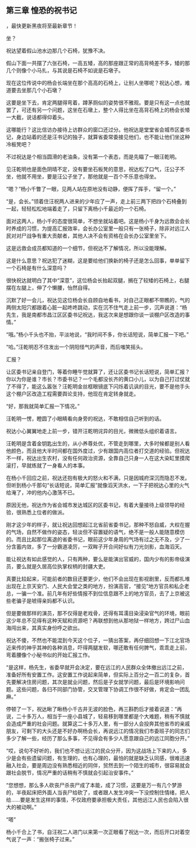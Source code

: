 ## 第三章 惶恐的祝书记
，最快更新黑夜将至最新章节！

坐？

祝达望着假山池水边那几个石椅，犹豫不决。

假山下面一共摆了六张石椅，一高五矮，高的那座跟正常的高背椅差不多，矮的那几个则像个小马扎，与其说是石椅不如说是石墩子。

现在这位传说中的杨会长端坐在那个高高的石椅上，让别人坐哪呢？祝达心想，难道要去坐那几个小石墩？

这要是坐下去，肯定两腿得弯着，蹲茅厕似的姿势很不雅观。要是只有这一点也就罢了，可还有另一个问题，这坐在石墩上，整个人得比坐在高背石椅上的杨会长矮一大截，说话都得仰着头。

这哪能行？这比信访办接待上访群众的窗口还过分。他祝达是堂堂省会城市区委书记，身边站着的还是汪书记的独子，就算省委常委接见他们，也不能让他们坐这种冷板凳吧？

不过祝达是个相当圆滑的老油条，没有第一个表态，而是先瞄了一眼汪乾明。

见汪乾明也是面色阴晴不定，没有要坐石板凳的意思，祝达松了口气，汪公子不坐，他就不用坐，要是汪公子坐了，那他就是一百个不乐意也得坐。

“嗯？”杨小千瞥了一眼，见两人站在原地没有动静，便挥了挥手，“留一个。”

“是，会长。”领着住汪祝两人进来的少年应了一声，走上前三两下把四个石椅叠到一起，轻轻松松地端着走了，只留下离杨小千最近的一个石椅。

面对这两人，杨小千的态度很简单，不想坐就站着吧。这是杨小千身为远救会会长时养成的习惯，为提高汇报效率，会长办公室里一般只有一张椅子，除非对远江人民对对尸战争有重大贡献者，其他人决不会有资格在会长办公室里坐下。

这是远救会成员都知道的一个细节，但祝达不了解情况，所以没能理解。

这是什么意思？祝达犯了迷糊，这是要给他们换新的椅子还是怎么回事，单单留下一个石椅是有什么深意吗？

很快祝达就明白了其中“深意”，这位杨会长抬起双腿，搁在了较矮的石椅上，右腿摆在左腿上，伸了个懒腰，怡然自得。

沉默了好一会儿，祝达见这位杨会长自顾自地看书，对自己正眼都不带瞧的，气的两侧太阳穴都跟着心脏一起咚咚跳动，实在沉不住气走上前一步，沉声说道：“杨先生，我是南都市昌江区区委书记祝达，我这次来是想跟你谈一谈棚户区改造的事情。”

“哦。”杨小千头也不抬，平淡地说，“我时间不多，你长话短说，简单汇报一下吧。”

“哈。”汪乾明忍不住发出一个阴阳怪气的声音，而后嗤笑摇头。

汇报？

让区委书记亲自登门，等着你睡午觉就算了，还让区委书记长话短说，简单汇报？你以为你是谁？市长？市委书记？一个毛都没长齐的黄口小儿，以为自己打过仗就了不得了，能这么嚣张？汪乾明金丝框眼镜底下闪烁着讥讽的目光，要不是他手头这个棚户区改造工程需要舆论支持，他现在肯定转身就走。

“好，那我就简单汇报一下情况。”

汪乾明一愣，瞪圆了小眼睛看向身旁的祝达，不敢相信自己听到的话。

祝达小心翼翼地走上前一步，错开汪乾明诧异的目光，微微低头组织着语言。

汪乾明是含着金钥匙出生的，从小养尊处优，不管走到哪里，大多时候都是别人看他颜色，而且他大半时间都在国外度过，少有跟国内高位者打交道的经验。但祝达不一样，祝达出生农村，没有任何政治资源，全靠自己只身一人在这大染缸里摸爬滚打，早就练就了一身看人的本事。

在杨小千回应之前，祝达还抱有极大的怒火和不满，只是因城府深沉而隐忍不发。但听到杨小千那句“长话短说，简单汇报”就像滔天洪水，一下子把祝达心里的火气给淹了，冲的他内心激荡不已。

原因无他，祝达作为省会城市发达城区的区委书记，有着大量接待上级领导的经验，很熟悉上位者的做派。

刚才这少年的样子，就让祝达回想起江北省前省委书记，那种不怒自威，大权在握的气场，自然不做作的姿态，轻淡但不容置疑的语气，绝不是一般人能随意模仿的。而且比起那位离退的省委书记，眼前这少年身周的气场有过之无不及，少了一分含蓄内敛，多了一分霸道凌厉，一双眸子开合间好似有刀光剑影，血海滔天。

能让祝达有如此感觉的人，只有两种，要么是能演出官威的，国内少有的影帝级演员，要么就是久居高位执掌权柄的封疆大吏。

真要比较起来，可能前者的数目还要更少，他们不会出现在影视剧里，反而都扎堆出现在上京天安门、人民大会堂之类的地方，扮演高官，“接见”地方官员和私企老总，一骗一个准。前几年有好些情报不到位信息跟不上的地方官员，去了上京被这些老骗子是唬得亲妈都不认识。

但是要做那样的演员，那不仅得是老戏骨，还得有耳濡目染浸染官气的环境，眼前这少年总不见得有这种天赋和资源吧？再联想到他从那地狱一样地方，跨过尸山血海闯出来，其真实身份呼之欲出。

祝达不傻，不然也不能混到今天这个位子，一猜出答案，再仔细回想一下江北官场近来传的神乎其神的各种消息，吓得两腿发软，哪还敢有任何脾气，乖乖走上前，弯着腰像个小秘书似的开始汇报工作。

“是这样，杨先生，省委早就开会决定，要在远江的人民群众全体撤出远江之前，准备好所有安置工作。这安置工作说起来简单，但实际上百分之一百二的复杂，首先要解决住房问题，其次是就业问题，然后是子女就学问题，最后是环境影响问题。这些问题，各归不同部门协管，交叉管理下协调工作很不好做，肯定会一团乱麻。”

停顿了一下，祝达瞅了瞅杨小千古井无波的脸色，再三斟酌后才接着说道：“再说，二十多万人，相当于一座小县城了，轻易移到哪里都是个大难题，稍有不慎就会造成严重的社会问题。就算这二十多万人里，有一部分人会投奔其他省市的亲戚朋友，可剩下的大头还是不好办啊杨会长，再说远江的情况我们市委班子的同志们多少了解一些，经历了那么多事，不见得会有多少人愿意跟自己的远江同胞分开。”

“哎，说句不好听的，我们也不想让远江的民众分开，因为这战场上下来的人，多少是会有些遗留问题，有生理的，也有心理的，最怕的就是缺乏认同感，很难迅速融入社会，要是周边没有熟悉相近的同伴，贸然去到一个陌生的城市，很容易就会跟社会脱节，情况严重的话稍有不慎就会引起治安事件。”

“您想想，那么多人砍丧尸杀丧尸成了本能，成了习惯，这要是万一有几个梦游的，半夜起床把外面人当丧尸给砍了，或者跟人发生冲突一下没控制住情绪，把人给……要是发生这样的事情，不仅政府要承担极大责任，其他远江人民也会陷入很大的被动啊。”

“嗒”

杨小千合上了书，自汪祝二人进门以来第一次正眼看了祝达一次，而后开口对着空气说了一声：“搬张椅子过来。”

